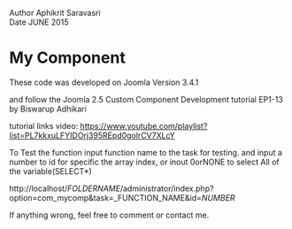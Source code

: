 Author Aphikrit Saravasri
<br />Date JUNE 2015
# My Component 
These code was developed on Joomla Version 3.4.1

and follow the Joomla 2.5 Custom Component Development tutorial EP1-13 by Biswarup Adhikari

tutorial links video: https://www.youtube.com/playlist?list=PL7kkxuLFYIDOrj395REpd0golrCV7XLcY

To Test the function
input function name to the task for testing.
and
input a number to id for specific the array index, or inout 0orNONE to select All of the variable(SELECT*)

http://localhost/_FOLDERNAME_/administrator/index.php?option=com_mycomp&task=_FUNCTION_NAME&id=_NUMBER_

If anything wrong, feel free to comment or contact me.

